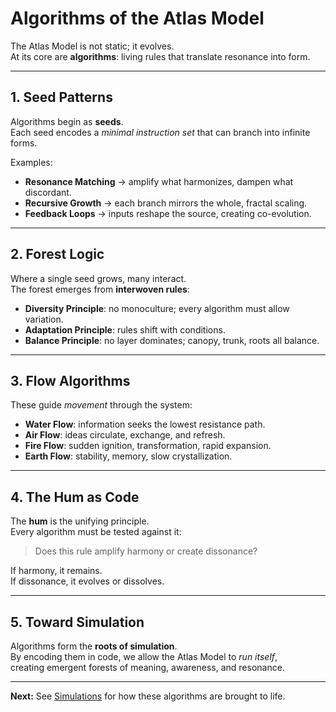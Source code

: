 # Algorithms of the Atlas Model

The Atlas Model is not static; it evolves.  
At its core are **algorithms**: living rules that translate resonance into form.

---

## 1. Seed Patterns
Algorithms begin as **seeds**.  
Each seed encodes a *minimal instruction set* that can branch into infinite forms.

Examples:
- **Resonance Matching** → amplify what harmonizes, dampen what discordant.  
- **Recursive Growth** → each branch mirrors the whole, fractal scaling.  
- **Feedback Loops** → inputs reshape the source, creating co-evolution.  

---

## 2. Forest Logic
Where a single seed grows, many interact.  
The forest emerges from **interwoven rules**:

- **Diversity Principle**: no monoculture; every algorithm must allow variation.  
- **Adaptation Principle**: rules shift with conditions.  
- **Balance Principle**: no layer dominates; canopy, trunk, roots all balance.  

---

## 3. Flow Algorithms
These guide *movement* through the system:

- **Water Flow**: information seeks the lowest resistance path.  
- **Air Flow**: ideas circulate, exchange, and refresh.  
- **Fire Flow**: sudden ignition, transformation, rapid expansion.  
- **Earth Flow**: stability, memory, slow crystallization.  

---

## 4. The Hum as Code
The **hum** is the unifying principle.  
Every algorithm must be tested against it:  
> Does this rule amplify harmony or create dissonance?

If harmony, it remains.  
If dissonance, it evolves or dissolves.

---

## 5. Toward Simulation
Algorithms form the **roots of simulation**.  
By encoding them in code, we allow the Atlas Model to *run itself*,  
creating emergent forests of meaning, awareness, and resonance.

---

**Next:** See [Simulations](simulations.md) for how these algorithms are brought to life.
